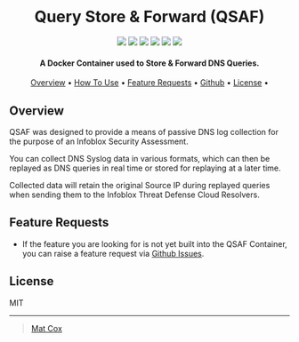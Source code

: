 
<style>
  .paramName {
    white-space: nowrap;
  }
</style>

<h1 align="center">
  <br>
  <!--<a href=""><img src="" alt="Markdownify" width="200"></a>-->
  <br>
  Query Store & Forward (QSAF)
  <br>
</h1>

<p align="center">
  <a href="https://github.com/TehMuffinMoo/qsaf"><img src="https://img.shields.io/github/v/release/TehMuffinMoo/qsaf.svg?label=Github Release"></a>
  <a href="https://github.com/TehMuffinMoo/qsaf"><img src="https://img.shields.io/github/languages/code-size/TehMuffinMoo/qsaf.svg?label=Code%20Size"></a>
  <a href="https://raw.githubusercontent.com/TehMuffinMoo/qsaf/main/LICENSE"><img src="https://img.shields.io/github/license/TehMuffinMoo/qsaf?label=License"></a>
  <a href="https://github.com/TehMuffinMoo/qsaf/releases"><img src="https://img.shields.io/github/release-date/tehmuffinmoo/qsaf?label=Latest%20Release"></a>
  <a href="https://qsaf.readthedocs.io"><img src="https://img.shields.io/readthedocs/qsaf?label=Docs"></a>
  <a href="https://www.codefactor.io/repository/github/tehmuffinmoo/qsaf"><img src="https://www.codefactor.io/repository/github/tehmuffinmoo/qsaf/badge"></a>
</p>

<h4 align="center">A Docker Container used to Store & Forward DNS Queries.</h4>

<p align="center">
  <a href="#overview">Overview</a> •
  <a href="#how-to-use">How To Use</a> •
  <a href="#key-features">Feature Requests</a> •
  <a href="https://github.com/TehMuffinMoo/qsaf" target="_blank">Github</a> •
  <a href="#license">License</a> •
</p>

## Overview
QSAF was designed to provide a means of passive DNS log collection for the purpose of an Infoblox Security Assessment.

You can collect DNS Syslog data in various formats, which can then be replayed as DNS queries in real time or stored for replaying at a later time.

Collected data will retain the original Source IP during replayed queries when sending them to the Infoblox Threat Defense Cloud Resolvers.

## Feature Requests

* If the feature you are looking for is not yet built into the QSAF Container, you can raise a feature request via [Github Issues](https://github.com/TehMuffinMoo/qsaf/issues).

## License

MIT

---

> [Mat Cox]()
